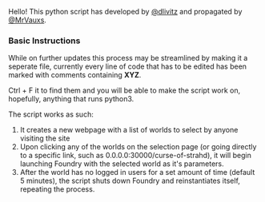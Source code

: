 Hello! This python script has developed by [@dlivitz](https://github.com/dlivitz) and propagated by [@MrVauxs](https://github.com/MrVauxs).
### Basic Instructions

While on further updates this process may be streamlined by making it a seperate file, currently every line of code that has to be edited has been marked with comments containing **XYZ**.

Ctrl + F it to find them and you will be able to make the script work on, hopefully, anything that runs python3.
  
The script works as such:
  
1. It creates a new webpage with a list of worlds to select by anyone visiting the site
2. Upon clicking any of the worlds on the selection page (or going directly to a specific link, such as 0.0.0.0:30000/curse-of-strahd), it will begin launching Foundry with the selected world as it's parameters.
3. After the world has no logged in users for a set amount of time (default 5 minutes), the script shuts down Foundry and reinstantiates itself, repeating the process.
